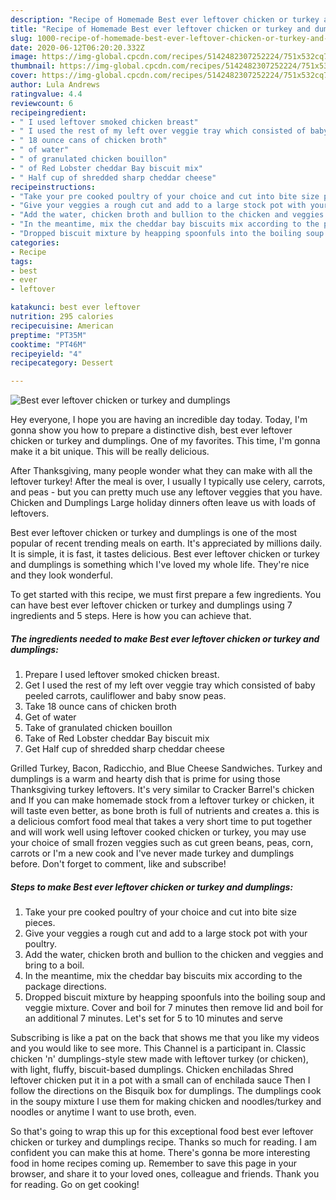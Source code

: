 ```yaml
---
description: "Recipe of Homemade Best ever leftover chicken or turkey and dumplings"
title: "Recipe of Homemade Best ever leftover chicken or turkey and dumplings"
slug: 1000-recipe-of-homemade-best-ever-leftover-chicken-or-turkey-and-dumplings
date: 2020-06-12T06:20:20.332Z
image: https://img-global.cpcdn.com/recipes/5142482307252224/751x532cq70/best-ever-leftover-chicken-or-turkey-and-dumplings-recipe-main-photo.jpg
thumbnail: https://img-global.cpcdn.com/recipes/5142482307252224/751x532cq70/best-ever-leftover-chicken-or-turkey-and-dumplings-recipe-main-photo.jpg
cover: https://img-global.cpcdn.com/recipes/5142482307252224/751x532cq70/best-ever-leftover-chicken-or-turkey-and-dumplings-recipe-main-photo.jpg
author: Lula Andrews
ratingvalue: 4.4
reviewcount: 6
recipeingredient:
- " I used leftover smoked chicken breast"
- " I used the rest of my left over veggie tray which consisted of baby peeled carrots cauliflower and baby snow peas"
- " 18 ounce cans of chicken broth"
- " of water"
- " of granulated chicken bouillon"
- " of Red Lobster cheddar Bay biscuit mix"
- " Half cup of shredded sharp cheddar cheese"
recipeinstructions:
- "Take your pre cooked poultry of your choice and cut into bite size pieces."
- "Give your veggies a rough cut and add to a large stock pot with your poultry."
- "Add the water, chicken broth and bullion to the chicken and veggies and bring to a boil."
- "In the meantime, mix the cheddar bay biscuits mix according to the package directions."
- "Dropped biscuit mixture by heapping spoonfuls into the boiling soup and veggie mixture. Cover and boil for 7 minutes then remove lid and boil for an additional 7 minutes. Let&#39;s set for 5 to 10 minutes and serve"
categories:
- Recipe
tags:
- best
- ever
- leftover

katakunci: best ever leftover 
nutrition: 295 calories
recipecuisine: American
preptime: "PT35M"
cooktime: "PT46M"
recipeyield: "4"
recipecategory: Dessert

---
```



![Best ever leftover chicken or turkey and dumplings](https://img-global.cpcdn.com/recipes/5142482307252224/751x532cq70/best-ever-leftover-chicken-or-turkey-and-dumplings-recipe-main-photo.jpg)

Hey everyone, I hope you are having an incredible day today. Today, I'm gonna show you how to prepare a distinctive dish, best ever leftover chicken or turkey and dumplings. One of my favorites. This time, I'm gonna make it a bit unique. This will be really delicious.

After Thanksgiving, many people wonder what they can make with all the leftover turkey! After the meal is over, I usually I typically use celery, carrots, and peas - but you can pretty much use any leftover veggies that you have. Chicken and Dumplings Large holiday dinners often leave us with loads of leftovers.

Best ever leftover chicken or turkey and dumplings is one of the most popular of recent trending meals on earth. It's appreciated by millions daily. It is simple, it is fast, it tastes delicious. Best ever leftover chicken or turkey and dumplings is something which I've loved my whole life. They're nice and they look wonderful.


To get started with this recipe, we must first prepare a few ingredients. You can have best ever leftover chicken or turkey and dumplings using 7 ingredients and 5 steps. Here is how you can achieve that.

<!--inarticleads1-->

##### The ingredients needed to make Best ever leftover chicken or turkey and dumplings:

1. Prepare  I used leftover smoked chicken breast.
1. Get  I used the rest of my left over veggie tray which consisted of baby peeled carrots, cauliflower and baby snow peas.
1. Take  18 ounce cans of chicken broth
1. Get  of water
1. Take  of granulated chicken bouillon
1. Take  of Red Lobster cheddar Bay biscuit mix
1. Get  Half cup of shredded sharp cheddar cheese


Grilled Turkey, Bacon, Radicchio, and Blue Cheese Sandwiches. Turkey and dumplings is a warm and hearty dish that is prime for using those Thanksgiving turkey leftovers. It&#39;s very similar to Cracker Barrel&#39;s chicken and If you can make homemade stock from a leftover turkey or chicken, it will taste even better, as bone broth is full of nutrients and creates a. this is a delicious comfort food meal that takes a very short time to put together and will work well using leftover cooked chicken or turkey, you may use your choice of small frozen veggies such as cut green beans, peas, corn, carrots or I&#39;m a new cook and I&#39;ve never made turkey and dumplings before. Don&#39;t forget to comment, like and subscribe! 

<!--inarticleads2-->

##### Steps to make Best ever leftover chicken or turkey and dumplings:

1. Take your pre cooked poultry of your choice and cut into bite size pieces.
1. Give your veggies a rough cut and add to a large stock pot with your poultry.
1. Add the water, chicken broth and bullion to the chicken and veggies and bring to a boil.
1. In the meantime, mix the cheddar bay biscuits mix according to the package directions.
1. Dropped biscuit mixture by heapping spoonfuls into the boiling soup and veggie mixture. Cover and boil for 7 minutes then remove lid and boil for an additional 7 minutes. Let&#39;s set for 5 to 10 minutes and serve


Subscribing is like a pat on the back that shows me that you like my videos and you would like to see more. This Channel is a participant in. Classic chicken &#39;n&#39; dumplings-style stew made with leftover turkey (or chicken), with light, fluffy, biscuit-based dumplings. Chicken enchiladas Shred leftover chicken put it in a pot with a small can of enchilada sauce Then I follow the directions on the Bisquik box for dumplings. The dumplings cook in the soupy mixture I use them for making chicken and noodles/turkey and noodles or anytime I want to use broth, even. 

So that's going to wrap this up for this exceptional food best ever leftover chicken or turkey and dumplings recipe. Thanks so much for reading. I am confident you can make this at home. There's gonna be more interesting food in home recipes coming up. Remember to save this page in your browser, and share it to your loved ones, colleague and friends. Thank you for reading. Go on get cooking!
